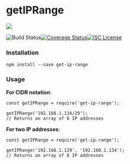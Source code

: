 # getIPRange


<a href="https://nodei.co/npm/get-ip-range/"><img src="https://nodei.co/npm/get-ip-range.png?downloads=true"></a>

![Build Status](https://travis-ci.org/JoeScho/getIPRange.png?branch=master)[![Coverage Status](https://coveralls.io/repos/github/JoeScho/getIPRange/badge.svg?branch=master)](https://coveralls.io/github/JoeScho/getIPRange?branch=master)[![ISC License](https://img.shields.io/badge/license-ISC-blue.svg?style=flat-square)](https://github.com/JoeScho/getIPRange/blob/master/LICENSE)

### Installation

`npm install --save get-ip-range`

### Usage

**For CIDR notation**:

```
const getIPRange = require('get-ip-range');

getIPRange('192.168.1.134/29');
// Returns an array of 6 IP addresses
```

**For two IP addresses**:

```
const getIPRange = require('get-ip-range');

getIPRange('192.168.1.129', '192.168.1.134');
// Returns an array of 6 IP addresses
```
